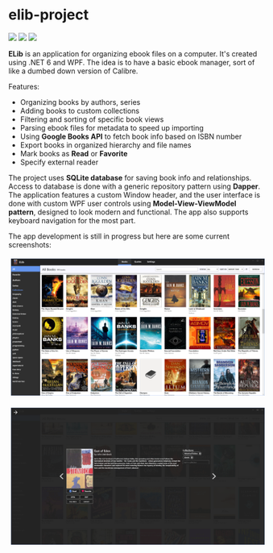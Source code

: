 # elib-project
![](https://img.shields.io/badge/WORK_IN_PROGRESS-red.svg)
![](https://img.shields.io/badge/Price-Free-brightgreen.svg)
![](https://img.shields.io/badge/License-GPL3.0-blue.svg)

**ELib** is an application for organizing ebook files on a computer. It's created using .NET 6 and WPF. The idea is to have a basic ebook manager, sort of like a dumbed down version of Calibre.

Features:
* Organizing books by authors, series
* Adding books to custom collections
* Filtering and sorting of specific book views
* Parsing ebook files for metadata to speed up importing
* Using **Google Books API** to fetch book info based on ISBN number
* Export books in organized hierarchy and file names
* Mark books as **Read** or **Favorite**
* Specify external reader

The project uses **SQLite database** for saving book info and relationships. Access to database is done with a generic repository pattern using **Dapper**. The application features a custom Window header, and the user interface is done with custom WPF user controls using **Model-View-ViewModel pattern**, designed to look modern and functional. The app also supports keyboard navigation for the most part.

The app development is still in progress but here are some current screenshots:


<p align="center"><img src="./Screenshots/MainScreenshot.png?raw=true" title="file sharing" align="center" hspace="5" vspace="5">
<p align="center"><img src="./Screenshots/BookView.png?raw=true" title="file sharing" align="center" hspace="5" vspace="5">
